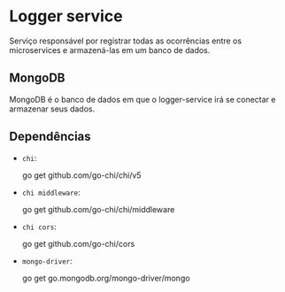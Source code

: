 # Logger service

Serviço responsável por registrar todas as ocorrências entre os microservices e armazená-las em um banco de dados. 

## MongoDB

MongoDB é o banco de dados em que o logger-service irá se conectar e armazenar seus dados.

## Dependências

- `chi`:

    go get github.com/go-chi/chi/v5

- `chi middleware`:

    go get github.com/go-chi/chi/middleware

- `chi cors`:

    go get github.com/go-chi/cors

- `mongo-driver`:

    go get go.mongodb.org/mongo-driver/mongo